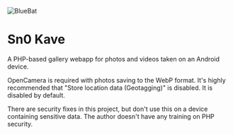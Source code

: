 ![BlueBat](https://user-images.githubusercontent.com/43807387/223560073-acc28613-fb20-448d-b167-4bc616832c5a.svg)
# Sn0 Kave
A PHP-based gallery webapp for photos and videos taken on an Android device.

OpenCamera is required with photos saving to the WebP format. It's highly recommended that "Store location data (Geotagging)" is disabled. It is disabled by default.

There are security fixes in this project, but don't use this on a device containing sensitive data. The author doesn't have any training on PHP security.
